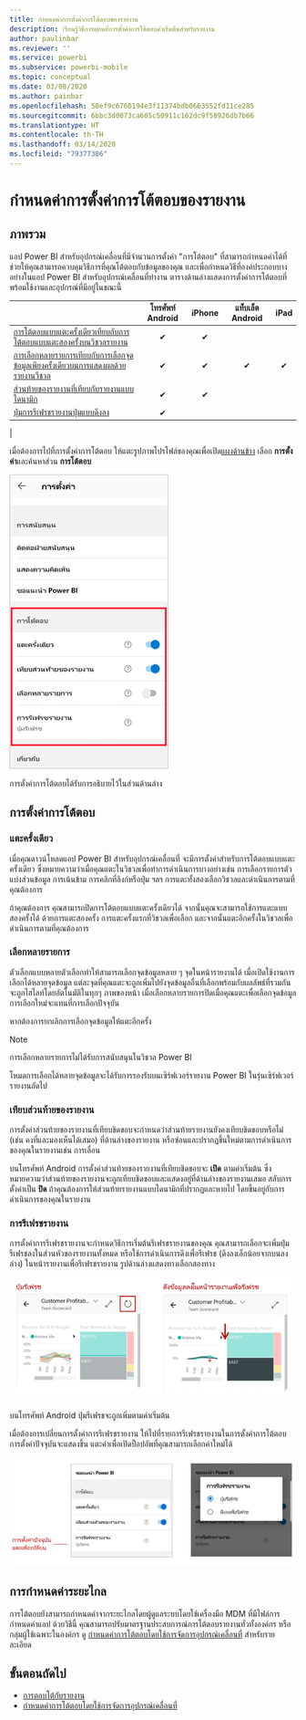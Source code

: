```yaml
---
title: กำหนดค่าการตั้งค่าการโต้ตอบของรายงาน
description: เรียนรู้วิธีการแทนที่การตั้งค่าการโต้ตอบค่าเริ่มต้นสำหรับรายงาน
author: paulinbar
ms.reviewer: ''
ms.service: powerbi
ms.subservice: powerbi-mobile
ms.topic: conceptual
ms.date: 03/08/2020
ms.author: painbar
ms.openlocfilehash: 58ef9c6760194e3f11374bdb0663552fd11ce285
ms.sourcegitcommit: 6bbc3d0073ca605c50911c162dc9f58926db7b66
ms.translationtype: HT
ms.contentlocale: th-TH
ms.lasthandoff: 03/14/2020
ms.locfileid: "79377386"
---
```

# <a name="configure-report-interaction-settings"></a>กำหนดค่าการตั้งค่าการโต้ตอบของรายงาน

## <a name="overview"></a>ภาพรวม

แอป Power BI สำหรับอุปกรณ์เคลื่อนที่มีจำนวนการตั้งค่า "การโต้ตอบ" ที่สามารถกำหนดค่าได้ที่ช่วยให้คุณสามารถควบคุมวิธีการที่คุณโต้ตอบกับข้อมูลของคุณ และเพื่อกำหนดวิธีที่องค์ประกอบบางอย่างในแอป Power BI สำหรับอุปกรณ์เคลื่อนที่ทำงาน ตารางด้านล่างแสดงการตั้งค่าการโต้ตอบที่พร้อมใช้งานและอุปกรณ์ที่มีอยู่ในขณะนี้

|| โทรศัพท์ Android | iPhone | แท็บเล็ต Android  | iPad |
|-|:-:|:-:|:-:|:-:|
| [การโต้ตอบแบบแตะครั้งเดียวเทียบกับการโต้ตอบแบบแตะสองครั้งบนวิชวลรายงาน](#single-tap) |✔|✔|||
| [การเลือกหลายรายการเทียบกับการเลือกจุดข้อมูลเพียงครั้งเดียวบนการแสดงผลด้วย รายงานวีชวล](#multi-select) |✔|✔|✔|✔|
| [ส่วนท้ายของรายงานที่เทียบกับรายงานแบบไดนามิก](#docked-report-footer) |✔|✔|||
| [ปุ่มการรีเฟรชรายงานปุ่มแบบดึงลง ](#report-refresh) |✔||||
|

เมื่อต้องการไปที่การตั้งค่าการโต้ตอบ ให้แตะรูปภาพโปรไฟล์ของคุณเพื่อเปิด[แผงด้านข้าง](./mobile-apps-home-page.md#header) เลือก **การตั้งค่า**และค้นหาส่วน **การโต้ตอบ**

![การตั้งค่าการโต้ตอบ](./media/mobile-app-interaction-settings/powerbi-mobile-app-interactions-section.png)

การตั้งค่าการโต้ตอบได้รับการอธิบายไว้ในส่วนด้านล่าง

## <a name="interaction-settings"></a>การตั้งค่าการโต้ตอบ

### <a name="single-tap"></a>แตะครั้งเดียว
เมื่อคุณดาวน์โหลดแอป Power BI สำหรับอุปกรณ์เคลื่อนที่ จะมีการตั้งค่าสำหรับการโต้ตอบแบบแตะครั้งเดียว ซึ่งหมายความว่าเมื่อคุณแตะในวิชวลเพื่อทำการดำเนินการบางอย่างเช่น การเลือกรายการตัวแบ่งส่วนข้อมูล การเน้นข้าม การคลิกที่ลิงก์หรือปุ่ม ฯลฯ การแตะทั้งสองเลือกวิชวลและดำเนินการตามที่คุณต้องการ

ถ้าคุณต้องการ คุณสามารถปิดการโต้ตอบแบบแตะครั้งเดียวได้ จากนั้นคุณจะสามารถใช้การแตะแบบสองครั้งได้ ด้วยการแตะสองครั้ง การแตะครั้งแรกที่วิชวลเพื่อเลือก และจากนั้นแตะอีกครั้งในวิชวลเพื่อดำเนินการตามที่คุณต้องการ

### <a name="multi-select"></a>เลือกหลายรายการ

ตัวเลือกแบบหลายตัวเลือกทำให้สามารถเลือกจุดข้อมูลหลาย ๆ จุดในหน้ารายงานได้ เมื่อเปิดใช้งานการเลือกได้หลายจุดข้อมูล แต่ละจุดที่คุณแตะจะถูกเพิ่มไปยังจุดข้อมูลอื่นที่เลือกพร้อมกับผลลัพธ์ที่รวมกันจะถูกไฮไลท์โดยอัตโนมัติในทุกๆ ภาพของหน้า เมื่อเลือกหลายรายการปิดเมื่อคุณแตะเพื่อเลือกจุดข้อมูลการเลือกใหม่จะแทนที่การเลือกปัจจุบัน

หากต้องการยกเลิกการเลือกจุดข้อมูลให้แตะอีกครั้ง

>[!NOTE]
>การเลือกหลายรายการไม่ได้รับการสนับสนุนในวิชวล Power BI
>
>โหมดการเลือกได้หลายจุดข้อมูลจะได้รับการรองรับบนเซิร์ฟเวอร์รายงาน Power BI ในรุ่นเซิร์ฟเวอร์รายงานถัดไป

### <a name="docked-report-footer"></a>เทียบส่วนท้ายของรายงาน

การตั้งค่าส่วนท้ายของรายงานที่เทียบชิดขอบจะกำหนดว่าส่วนท้ายรายงานยังคงเทียบชิดขอบหรือไม่ (เช่น คงที่และมองเห็นได้เสมอ) ที่ด้านล่างของรายงาน หรือซ่อนและปรากฏขึ้นใหม่ตามการดำเนินการของคุณในรายงานเช่น การเลื่อน

บนโทรศัพท์ Android การตั้งค่าส่วนท้ายของรายงานที่เทียบชิดขอบจะ **เปิด** ตามค่าเริ่มต้น ซึ่งหมายความว่าส่วนท้ายของรายงานจะถูกเทียบชิดขอบและแสดงอยู่ที่ด้านล่างของรายงานเสมอ สลับการตั้งค่าเป็น **ปิด** ถ้าคุณต้องการให้ส่วนท้ายรายงานแบบไดนามิกที่ปรากฏและหายไป โดยขึ้นอยู่กับการดำเนินการของคุณในรายงาน

### <a name="report-refresh"></a>การรีเฟรชรายงาน

การตั้งค่าการรีเฟรชรายงานจะกำหนดวิธีการเริ่มต้นรีเฟรชรายงานของคุณ คุณสามารถเลือกจะเพิ่มปุ่มรีเฟรชลงในส่วนหัวของรายงานทั้งหมด หรือใช้การดำเนินการดึงเพื่อรีเฟรช (ดึงลงเล็กน้อยจากบนลงล่าง) ในหน้ารายงานเพื่อรีเฟรชรายงาน รูปด้านล่างแสดงทางเลือกสองทาง 

![ปุ่มรีเฟรชเทียบกับการดึงเพื่อรีเฟรช](./media/mobile-app-interaction-settings/powerbi-mobile-app-interactions-refresh-button-versus-pull.png)

บนโทรศัพท์ Android ปุ่มรีเฟรชจะถูกเพิ่มตามค่าเริ่มต้น

เมื่อต้องการเปลี่ยนการตั้งค่าการรีเฟรชรายงาน ให้ไปที่รายการรีเฟรชรายงานในการตั้งค่าการโต้ตอบ การตั้งค่าปัจจุบันจะแสดงขึ้น แตะค่าเพื่อเปิดป็อปอัพที่คุณสามารถเลือกค่าใหม่ได้

![ตั้งค่ารีเฟรช](./media/mobile-app-interaction-settings/powerbi-mobile-app-interactions-set-refresh.png)

## <a name="remote-configuration"></a>การกำหนดค่าระยะไกล

การโต้ตอบยังสามารถกำหนดค่าจากระยะไกลโดยผู้ดูแลระบบโดยใช้เครื่องมือ MDM ที่มีไฟล์การกำหนดค่าแอป ด้วยวิธีนี้ คุณสามารถปรับมาตรฐานประสบการณ์การโต้ตอบรายงานทั่วทั้งองค์กร หรือกลุ่มผู้ใช้เฉพาะในองค์กร ดู [กำหนดค่าการโต้ตอบโดยใช้การจัดการอุปกรณ์เคลื่อนที่](./mobile-app-configuration.md) สำหรับรายละเอียด


## <a name="next-steps"></a>ขั้นตอนถัดไป
* [การตอบโต้กับรายงาน](./mobile-reports-in-the-mobile-apps.md#interact-with-reports)
* [กำหนดค่าการโต้ตอบโดยใช้การจัดการอุปกรณ์เคลื่อนที่](./mobile-app-configuration.md)
